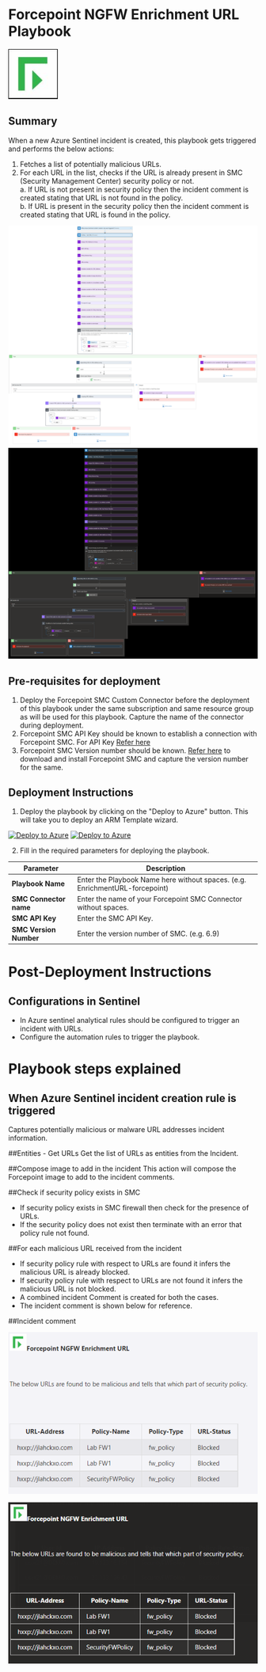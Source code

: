 # Forcepoint NGFW Enrichment URL Playbook

![forcepoint](../logo.jpg)

## Summary
 When a new Azure Sentinel incident is created, this playbook gets triggered and performs the below actions:
 1. Fetches a list of potentially malicious URLs.
 2. For each URL in the list, checks if the URL is already present in SMC (Security Management Center) security policy or not.<br>
 a. If URL is not present in security policy then the incident comment is created stating that URL is not found in the policy.<br>
 b. If URL is present in the security policy then the incident comment is created stating that URL is found in the policy.

 ![Forcepoint](./Images/PlaybookdesignerLight.png)<br>
![Forcepoint](./Images/PlaybookdesignerDark.png)<br>

 ## Pre-requisites for deployment
 1. Deploy the Forcepoint SMC Custom Connector before the deployment of this playbook under the same subscription and same resource group as will be used for this playbook. Capture the name of the connector during deployment.
 2. Forcepoint SMC API Key should be known to establish a connection with Forcepoint SMC. For API Key [Refer here](http://www.websense.com/content/support/library/ngfw/v610/rfrnce/ngfw_6100_ug_smc-api_a_en-us.pdf )
 3. Forcepoint SMC Version number should be known. [Refer here](https://help.stonesoft.com/onlinehelp/StoneGate/SMC/) to download and install Forcepoint SMC and capture the version number for the same.
 


 ## Deployment Instructions
 1. Deploy the playbook by clicking on the "Deploy to Azure" button. This will take you to deploy an ARM Template wizard.

 [![Deploy to Azure](https://aka.ms/deploytoazurebutton)](https://portal.azure.us/#create/Microsoft.Template/uri/https%3A%2F%2Fraw.githubusercontent.com%2FAzure%2FAzure-Sentinel%2Fmaster%2FPlaybooks%2FForcepointNGFW%2FPlaybooks%2FEnrichment-URL-ForcepointNGFW%2Fazuredeploy.json)
   [![Deploy to Azure](https://aka.ms/deploytoazuregovbutton)](https://portal.azure.us/#create/Microsoft.Template/uri/https%3A%2F%2Fraw.githubusercontent.com%2FAzure%2FAzure-Sentinel%2Fmaster%2FPlaybooks%2FForcepointNGFW%2FPlaybooks%2FEnrichment-URL-ForcepointNGFW%2Fazuredeploy.json)


 2. Fill in the required parameters for deploying the playbook.

 | Parameter  | Description |
| ------------- | ------------- |
| **Playbook Name** | Enter the Playbook Name here without spaces. (e.g. EnrichmentURL-forcepoint) |
| **SMC Connector name**|Enter the name of your Forcepoint SMC Connector without spaces.|
| **SMC API Key**  | Enter the SMC API Key. | 
| **SMC Version Number** | Enter the version number of SMC. (e.g. 6.9) |



# Post-Deployment Instructions 
## Configurations in Sentinel
- In Azure sentinel analytical rules should be configured to trigger an incident with URLs. 
- Configure the automation rules to trigger the playbook.

# Playbook steps explained
## When Azure Sentinel incident creation rule is triggered
  Captures potentially malicious or malware URL addresses incident information.

##Entities - Get URLs
Get the list of URLs as entities from the Incident.

##Compose image to add in the incident
This action will compose the Forcepoint image to add to the incident comments.

##Check if security policy exists in SMC
 * If security policy exists in SMC firewall then check for the presence of URLs. 
 * If the security policy does not exist then terminate with an error that policy rule not found.
 
##For each malicious URL received from the incident
  - If security policy rule with respect to URLs are found it infers the malicious URL is already blocked.<br>
- If security policy rule with respect to URLs are not found it infers the malicious URL is not blocked.<br>
- A combined incident Comment is created for both the cases.
- The incident comment is shown below for reference.

##Incident comment 

![forcepoint](./Images/IncidentCommentLight.png)

![forcepoint](./Images/IncidentCommentDark.png)





